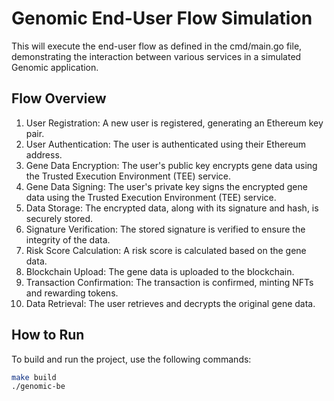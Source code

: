 # Genomic End-User Flow Simulation

This will execute the end-user flow as defined in the cmd/main.go file, demonstrating the interaction between various services in a simulated Genomic application.

## Flow Overview

1. User Registration: A new user is registered, generating an Ethereum key pair.
2. User Authentication: The user is authenticated using their Ethereum address.
3. Gene Data Encryption: The user's public key encrypts gene data using the Trusted Execution Environment (TEE) service.
4. Gene Data Signing: The user's private key signs the encrypted gene data using the Trusted Execution Environment (TEE) service.
5. Data Storage: The encrypted data, along with its signature and hash, is securely stored.
6. Signature Verification: The stored signature is verified to ensure the integrity of the data.
7. Risk Score Calculation: A risk score is calculated based on the gene data.
8. Blockchain Upload: The gene data is uploaded to the blockchain.
9. Transaction Confirmation: The transaction is confirmed, minting NFTs and rewarding tokens.
10. Data Retrieval: The user retrieves and decrypts the original gene data.

## How to Run

To build and run the project, use the following commands:

```bash
make build
./genomic-be
